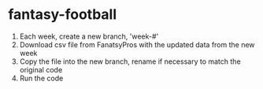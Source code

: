 # fantasy-football

1. Each week, create a new branch, 'week-#'
2. Download csv file from FanatsyPros with the updated data from the new week
3. Copy the file into the new branch, rename if necessary to match the original code
4. Run the code
